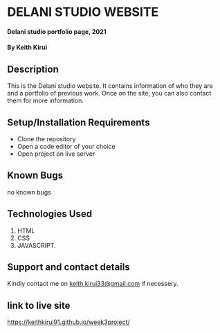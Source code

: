 # DELANI STUDIO WEBSITE

#### Delani studio portfolio page, 2021

#### By Keith Kirui

## Description
This is the Delani studio website. It contains information of who they are and a portfolio of previous work. Once on the site, you can also contact them for more information. 

## Setup/Installation Requirements
* Clone the repository
* Open a code editor of your choice
* Open project on live server


## Known Bugs
no known bugs

## Technologies Used
1. HTML
2. CSS
3. JAVASCRIPT.

## Support and contact details
Kindly contact me on keith.kirui33@gmail.com if necessery.

## link to live site
https://keithkirui91.github.io/week3project/


  